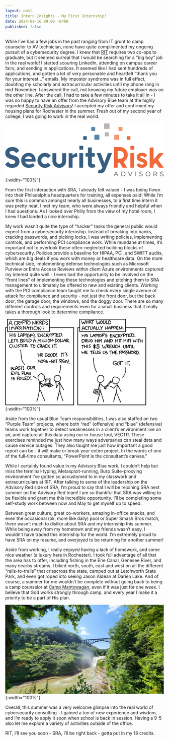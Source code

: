 ```yaml
---
layout: post
title: Intern Insights - My First Internship!
date: 2024-08-16 09:00 -0400
published: false
---
```

While I’ve had a few jobs in the past ranging from IT grunt to camp counselor to AV technician, none have quite complimented my ongoing pursuit of a cybersecurity degree. I knew that [RIT](https://rit.edu) requires two co-ops to graduate, but it seemed surreal that I would be searching for a “big boy” job in the real world! I started scouring LinkedIn, attending on campus career fairs, and sending in applications. It seemed like I had sent hundreds of applications, and gotten a lot of very personable and heartfelt “thank you for your interest…” emails. My impostor syndrome was in full effect, doubting my scholarly and extracurricular activities until my phone rang in mid-November. I answered the call, not knowing my future employer was on the other line. After the call, I had to take a few minutes to take it all in - I was so happy to have an offer from the Advisory Blue team at the highly regarded [Security Risk Advisors](https://sra.io)! I accepted my offer and confirmed my housing plans for Rochester in the summer.  Fresh out of my second year of college, I was going to work in the real world.  

![SRA's Logo](/assets/img/first_internship/sra.png){:width="100%"}  

From the first interaction with SRA, I already felt valued - I was being flown into their Philadelphia headquarters for training, all expenses paid! While I’m sure this is common amongst nearly all businesses, to a first time intern it was pretty neat. I met my team, who were always friendly and helpful when I had questions. As I looked over Philly from the view of my hotel room, I knew I had landed a nice internship.  

My work wasn’t quite the type of “hacker” tasks the general public would expect from a cybersecurity internship.  Instead of breaking into banks, cracking passwords, and picking locks, I was writing policies, implementing controls, and performing PCI compliance work. While mundane at times, it’s important not to overlook these often-neglected building blocks of cybersecurity. Policies provide a baseline for HIPAA, PCI, and SWIFT audits, which are big deals if you work with money or healthcare data. On the more technical side, implementing defense technologies such as Microsoft Purview or Entra Access Reviews within client Azure environments captured my interest quite well - I even had the opportunity to be involved on the “front lines” of implementing these technologies and pitching them to SRA management to ultimately be offered to new and existing clients. Working with the PCI compliance team taught me to check every single avenue of attack for compliance and security - not just the front door, but the back door, the garage door, the windows, and the doggy door. There are so many different controls and requirements even for a small business that it really takes a thorough look to determine compliance.   

![Relevant XKCD](/assets/img/first_internship/xkcd_security.png){:width="100%"}  

Aside from the usual Blue Team responsibilities, I was also staffed on two “Purple Team” projects, where both “red” (offensive) and “blue” (defensive) teams work together to detect weaknesses in a client’s environment live on air, and capture all this data using our in-house tool, VECTR. These exercises reminded me just how many ways adversaries can steal data and cause service outages. They also taught me just how important a good report can be - it will make or break your entire project. In the words of one of the full-time consultants, “PowerPoint is the consultant’s canvas.”  

While I certainly found value in my Advisory Blue work, I couldn’t help but miss the terminal-typing, Metasploit-running, Burp Suite-proxying environment I’ve gotten so accustomed to in my classwork and extracurriculars at RIT. After talking to some of the leadership on the Advisory Red side of SRA, I’m proud to say that I will be rejoining SRA next summer on the Advisory Red team! I am so thankful that SRA was willing to be flexible and grant me this incredible opportunity. I’ll be completing some self-study work between now and May to get myself up to speed.  

Between great culture, great co-workers, amazing in-office snacks, and even the occasional (ok, more like daily) pool or Super Smash Bros match, there wasn’t much to dislike about SRA and my internship this summer. While being away from my hometown and my friends wasn’t easy, I wouldn’t have traded this internship for the world. I’m extremely proud to have SRA on my resume, and overjoyed to be returning for another summer!  

Aside from working, I really enjoyed having a lack of homework, and some nice weather (a luxury here in Rochester). I took full advantage of all that the area has to offer, including fishing in the Erie Canal, Genesee River, and many nearby streams. I biked north, south, east and west on all the different “rails-to-trails” that crisscross the state, camped out at Letchworth State Park, and even got roped into seeing Jason Aldean at Darien Lake. And of course, a summer for me wouldn’t be complete without going back to being a camp counselor at [Camp Mantowagan](https://campmantowagan.com), even if it was just for one week. I believe that God works strongly through camp, and every year I make it a priority to be a part of His plan.  

![A photo of Letchworth State Park](/assets/img/first_internship/letchworth.jpg){:width="100%"}

Overall, this summer was a very welcome glimpse into the real world of cybersecurity consulting - I gained a ton of new experience and wisdom, and I’m ready to apply it soon when school is back in session. Having a 9-5 also let me explore a variety of activities outside of the office.  

RIT, I’ll see you soon - SRA, I’ll be right back - gotta put in my 18 credits.  
